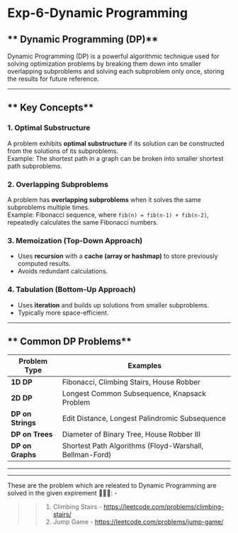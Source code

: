 # Exp-6-Dynamic Programming


## ** Dynamic Programming (DP)**
Dynamic Programming (DP) is a powerful algorithmic technique used for solving optimization problems by breaking them down into smaller overlapping subproblems and solving each subproblem only once, storing the results for future reference.

---

## ** Key Concepts**
### **1. Optimal Substructure**
A problem exhibits **optimal substructure** if its solution can be constructed from the solutions of its subproblems.  
Example: The shortest path in a graph can be broken into smaller shortest path subproblems.

### **2. Overlapping Subproblems**
A problem has **overlapping subproblems** when it solves the same subproblems multiple times.  
Example: Fibonacci sequence, where `fib(n) = fib(n-1) + fib(n-2)`, repeatedly calculates the same Fibonacci numbers.

### **3. Memoization (Top-Down Approach)**
- Uses **recursion** with a **cache (array or hashmap)** to store previously computed results.
- Avoids redundant calculations.

### **4. Tabulation (Bottom-Up Approach)**
- Uses **iteration** and builds up solutions from smaller subproblems.
- Typically more space-efficient.

---

## ** Common DP Problems**
| Problem Type | Examples |
|-------------|----------|
| **1D DP** | Fibonacci, Climbing Stairs, House Robber |
| **2D DP** | Longest Common Subsequence, Knapsack Problem |
| **DP on Strings** | Edit Distance, Longest Palindromic Subsequence |
| **DP on Trees** | Diameter of Binary Tree, House Robber III |
| **DP on Graphs** | Shortest Path Algorithms (Floyd-Warshall, Bellman-Ford) |

---



---
These are the problem which are releated to Dynamic Programming are solved in the given expirement 🚀🚀🚀: -
>> 1. Climbing Stairs - https://leetcode.com/problems/climbing-stairs/
>> 2. Jump Game - https://leetcode.com/problems/jump-game/



